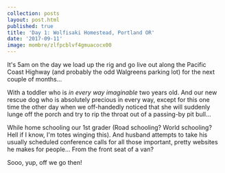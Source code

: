 ```yaml
---
collection: posts
layout: post.html
published: true
title: 'Day 1: Wolfisaki Homestead, Portland OR'
date: '2017-09-11'
image: mombre/zlfpcblvf4gmuacocx00
---
```

It's 5am on the day we load up the rig and go live out along the Pacific Coast Highway (and probably the odd Walgreens parking lot) for the next couple of months...

With a toddler who is *in every way imaginable* two years old.
And our new rescue dog who is absolutely precious in every way, except for this one time the other day when we off-handedly noticed that she will suddenly lunge off the porch and try to rip the throat out of a passing-by pit bull...

While home schooling our 1st grader (Road schooling? World schooling? Hell if I know, I'm totes winging this).
And husband attempts to take his usually scheduled conference calls for all those important, pretty websites he makes for people... From the front seat of a van?

Sooo, yup, off we go then!
